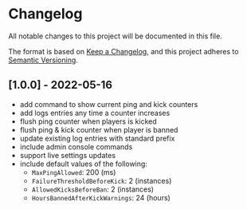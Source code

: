 ﻿# Changelog

All notable changes to this project will be documented in this file.

The format is based on [Keep a Changelog](https://keepachangelog.com/en/1.0.0/),
and this project adheres to [Semantic Versioning](https://semver.org/spec/v2.0.0.html).

## [1.0.0] - 2022-05-16

- add command to show current ping and kick counters
- add logs entries any time a counter increases
- flush ping counter when players is kicked
- flush ping & kick counter when player is banned
- update existing log entries with standard prefix
- include admin console commands
- support live settings updates
- include default values of the following:
  - `MaxPingAllowed`: 200 (ms)
  - `FailureThresholdBeforeKick`: 2 (instances)
  - `AllowedKicksBeforeBan`: 2 (instances)
  - `HoursBannedAfterKickWarnings`: 24 (hours)
